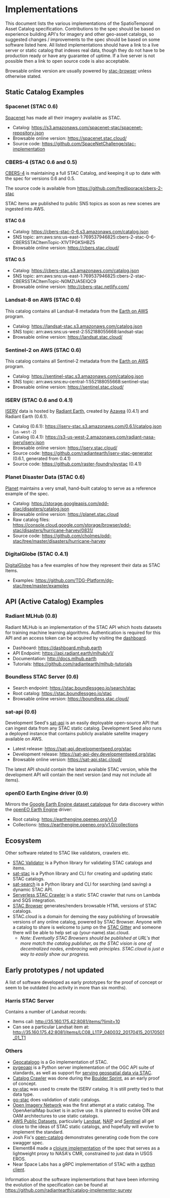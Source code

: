 # Implementations

This document lists the various implementations of the SpatioTemporal Asset Catalog specification. Contributions 
to the spec should be based on experience building API's for imagery and other geo-asset catalogs, so suggested
changes / improvements to the spec should be based on some software listed here. All listed implementations should have a link to a live server or static catalog that indexes real data, though they do not have to be production ready or have any guarantee of uptime. If a live server is not possible then a link to open source code is also acceptable. 

Browsable online version are usually powered by [stac-browser](https://github.com/radiantearth/stac-browser/) unless otherwise stated.

## Static Catalog Examples

### Spacenet (STAC 0.6)

[Spacenet](https://spacenetchallenge.github.io/) has made all their imagery available as STAC.

- Catalog: <https://s3.amazonaws.com/spacenet-stac/spacenet-repository.json>
- Browsable online version: <https://spacenet.stac.cloud/>
- Source code: <https://github.com/SpaceNetChallenge/stac-implementation>

### CBERS-4 (STAC 0.6 and 0.5)

[CBERS-4](https://en.wikipedia.org/wiki/China%E2%80%93Brazil_Earth_Resources_Satellite_program) is maintaining 
a full STAC Catalog, and keeping it up to date with the spec for versions 0.6 and 0.5.

The source code is available from <https://github.com/fredliporace/cbers-2-stac>

STAC items are published to public SNS topics as soon as new scenes are ingested into AWS.

#### STAC 0.6

- Catalog: <https://cbers-stac-0-6.s3.amazonaws.com/catalog.json>
- SNS topic: arn:aws:sns:us-east-1:769537946825:cbers-2-stac-0-6-CBERSSTACItemTopic-X1VTPGK5HBZ5
- Browsable online version: <https://cbers.stac.cloud/>

#### STAC 0.5

- Catalog: <https://cbers-stac.s3.amazonaws.com/catalog.json>
- SNS topic: arn:aws:sns:us-east-1:769537946825:cbers-2-stac-CBERSSTACItemTopic-N0MZUA5EIQC9
- Browsable online version: <http://cbers-stac.netlify.com/>

### Landsat-8 on AWS (STAC 0.6)

This catalog contains all Landsat-8 metadata from the [Earth on AWS](https://aws.amazon.com/earth/) program.

- Catalog: <https://landsat-stac.s3.amazonaws.com/catalog.json>
- SNS topic: arn:aws:sns:us-west-2:552188055668:landsat-stac
- Browsable online version: <https://landsat.stac.cloud/>

### Sentinel-2 on AWS (STAC 0.6)

This catalog contains all Sentinel-2 metadata from the [Earth on AWS](https://aws.amazon.com/earth/) program.

- Catalog: <https://sentinel-stac.s3.amazonaws.com/catalog.json>
- SNS topic: arn:aws:sns:eu-central-1:552188055668:sentinel-stac
- Browsable online version: <https://sentinel.stac.cloud/>

### ISERV (STAC 0.6 and 0.4.1)

[ISERV](https://www.nasa.gov/mission_pages/station/research/experiments/867.html)
data is hosted by [Radiant Earth](http://radiant.earth), created by
[Azavea](http://azavea.com) (0.4.1) and Radiant Earth (0.6.1).

- Catalog (0.6.1): <https://iserv-stac.s3.amazonaws.com/0.6.1/catalog.json> (`us-west-2`)
- Catalog (0.4.1): <https://s3-us-west-2.amazonaws.com/radiant-nasa-iserv/iserv.json>
- Browsable online version: <https://iserv.stac.cloud/>
- Source code: <https://github.com/radiantearth/iserv-stac-generator> (0.6.1, generated from 0.4.1)
- Source code: <https://github.com/raster-foundry/pystac> (0.4.1)

### Planet Disaster Data (STAC 0.6)

[Planet](http://planet.com) maintains a very small, hand-built catalog to serve as a reference example
of the spec.

- Catalog: <https://storage.googleapis.com/pdd-stac/disasters/catalog.json>
- Browsable online version: <https://planet.stac.cloud>
- Raw catalog files: <https://console.cloud.google.com/storage/browser/pdd-stac/disasters/hurricane-harvey/0831/>
- Source code: <https://github.com/cholmes/pdd-stac/tree/master/disasters/hurricane-harvey>

### DigitalGlobe (STAC 0.4.1)

[DigitalGlobe](http://digitalglobe.com) has a few examples of how they represent their data as STAC Items.

- Examples: <https://github.com/TDG-Platform/dg-stac/tree/master/examples>

## API (Active Catalog) Examples

### Radiant MLHub (0.8)

Radiant MLHub is an implementation of the STAC API which hosts datasets for training machine learning algorithms. Authentication is required for this API and an access token can be acquired by visiting the [dashboard](https://dashboard.mlhub.earth).

* Dashboard: <https://dashboard.mlhub.earth>
* API Endpoint: <https://api.radiant.earth/mlhub/v1/>
* Documentation: <http://docs.mlhub.earth>
* Tutorials: <https://github.com/radiantearth/mlhub-tutorials>

### Boundless STAC Server (0.6)

* Search endpoint: <https://stac.boundlessgeo.io/search/stac>
* Root catalog: <https://stac.boundlessgeo.io/stac>
* Browsable online version: <https://boundless.stac.cloud/>

### sat-api (0.6)

Development Seed's [sat-api](https://github.com/sat-utils/sat-api) is an easily deployable open-source API that can ingest data from any STAC static catalog. Development Seed also runs a deployed instance that contains publicly available satellite imagery available on AWS.

* Latest release: <https://sat-api.developmentseed.org/stac>
* Development release: <https://sat-api-dev.developmentseed.org/stac>
* Browsable online version: <https://sat-api.stac.cloud/>

The latest API should contain the latest available STAC version, while the development API will contain the next version (and may not include all items).

### openEO Earth Engine driver (0.9)

Mirrors the [Google Earth Engine dataset catalogue](https://developers.google.com/earth-engine/datasets/) for data discovery within the [openEO Earth Engine](https://github.com/Open-EO/openeo-earthengine-driver) driver:

* Root catalog: <https://earthengine.openeo.org/v1.0>
* Collections: <https://earthengine.openeo.org/v1.0/collections>

## Ecosystem

Other software related to STAC like validators, crawlers etc.

* [STAC Validator](https://github.com/sparkgeo/stac-validator) is a Python library for validating STAC catalogs and items.
* [sat-stac](https://github.com/sat-utils/sat-stac]) is a Python library and CLI for creating and updating static STAC catalogs.
* [sat-search](https://github.com/sat-utils/sat-search) is a Python library and CLI for searching (and saving) a dynamic STAC API.
* [Serverless STAC Crawler](https://github.com/fredliporace/stac-crawler) is a static STAC crawler that runs on Lambda and SQS integration.
* [STAC Browser](https://github.com/radiantearth/stac-browser/) generates/renders browsable HTML versions of STAC catalogs.
* STAC.cloud is a domain for demoing the easy publishing of browsable versions of any online catalog, powered by STAC Browser. Anyone with a catalog to share is welcome to jump on the [STAC Gitter](https://gitter.im/SpatioTemporal-Asset-Catalog/Lobby) and someone there will be able to help set up (your-name).stac.cloud. 
  * *Note: Eventually STAC Browsers should be published at URL's that more match the catalog publisher, as the STAC vision is one of decentralized nodes, embracing web principles.*
    *STAC.cloud is just a way to easily show our progress.*

## Early prototypes / not updated

A list of software developed as early prototypes for the proof of concept or seem to be outdated (no activity in more than six months).

### Harris STAC Server

Contains a number of Landsat records:

* Items call: <http://35.160.175.42:8081/items/?limit=10>
* Can see a particular Landsat item at: <http://35.160.175.42:8081/items/LC08_L1TP_040032_20170415_20170501_01_T1>

### Others

* [Geocatalogo](https://github.com/go-spatial/geocatalogo) is a Go implementation of STAC.
* [pygeoapi](https://pygeoapi.io) is a Python server implementation of the OGC API suite of standards, as well as support for [serving geospatial data via STAC](https://docs.pygeoapi.io/en/latest/data-publishing/stac.html).
* [Catalog Crawler](https://github.com/radiantearth/community-sprints/tree/master/10252017-boulder-co/catalog-crawler) was done during the [Boulder Sprint](https://github.com/radiantearth/community-sprints/tree/master/10252017-boulder-co), as an early proof of concept.
* [py-stac](https://github.com/raster-foundry/pystac) was used to create the ISERV catalog. It is still pretty tied to that data type.
* [go-stac](https://github.com/planetlabs/go-stac) does validation of static catalogs.
* [Open Imagery Network](https://openimagerynetwork.github.io/) was the first attempt at a static catalog. The OpenAerialMap 
  bucket is in active use. It is planned to evolve OIN and OAM architectures to use static catalogs.
* [AWS Public Datasets](http://aws.amazon.com/public-datasets/), particularly [Landsat](http://aws.amazon.com/public-datasets/landsat/), 
  [NAIP](https://aws.amazon.com/public-datasets/naip/) and [Sentinel](http://sentinel-pds.s3-website.eu-central-1.amazonaws.com/) all
  get close to the ideas of STAC static catalogs, and hopefully will evolve to implement the standard.
* Josh Fix's [open-catalog](https://github.com/joshfix/open-catalog) demonstrates generating code from the core swagger spec.
* Element84 made a [clojure implementation](https://github.com/Element84/catalog-api-spec/tree/dev/implementations/e84) of the spec that serves as a lightweight proxy to NASA's CMR, constrained to just data in USGS EROS.
* Near Space Labs has a gRPC implementation of STAC with a [python client](https://github.com/nearspacelabs/stac-client-python).  

Information about the software implementations that have been informing the evolution of the specification can be found at
<https://github.com/radiantearth/catalog-implementor-survey>
